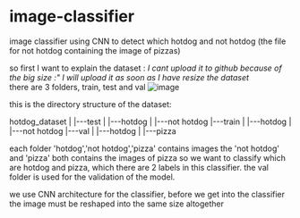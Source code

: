 # image-classifier

image classifier using CNN to detect which hotdog and not hotdog (the file for not hotdog containing the image of pizzas)

so first I want to explain the dataset : *I cant upload it to github because of the big size :" I will upload it as soon as I have resize the dataset* </br>
there are 3 folders, train, test and val
![image](https://user-images.githubusercontent.com/76993601/110578249-f6c33d80-8196-11eb-94dd-92fd8c673105.png)

this is the directory structure of the dataset:

hotdog_dataset
|
|---test
|    |---hotdog
|    |---not hotdog
|---train
|    |---hotdog
|    |---not hotdog
|---val
|    |---hotdog
|    |---pizza

each folder 'hotdog','not hotdog','pizza' contains images the 'not hotdog' and 'pizza' both contains the images of pizza
so we want to classify which are hotdog and pizza, which there are 2 labels in this classifier.
the val folder is used for the validation of the model.

we use CNN architecture for the classifier, before we get into the classifier the image must be reshaped into the same size altogether
